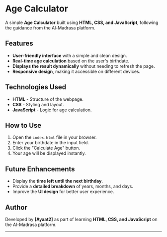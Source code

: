 # Age Calculator

A simple **Age Calculator** built using **HTML, CSS, and JavaScript**, following the guidance from the Al-Madrasa platform.

## Features

- **User-friendly interface** with a simple and clean design.
- **Real-time age calculation** based on the user's birthdate.
- **Displays the result dynamically** without needing to refresh the page.
- **Responsive design**, making it accessible on different devices.

## Technologies Used

- **HTML** - Structure of the webpage.
- **CSS** - Styling and layout.
- **JavaScript** - Logic for age calculation.

## How to Use

1. Open the `index.html` file in your browser.
2. Enter your birthdate in the input field.
3. Click the "Calculate Age" button.
4. Your age will be displayed instantly.

## Future Enhancements

- Display the **time left until the next birthday**.
- Provide a **detailed breakdown** of years, months, and days.
- Improve the **UI design** for better user experience.

## Author

Developed by **[Ayaat2]** as part of learning **HTML, CSS, and JavaScript** on the Al-Madrasa platform.

---
